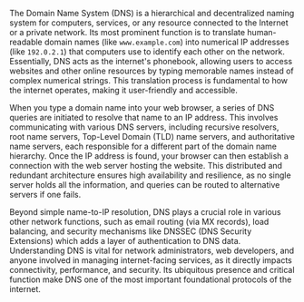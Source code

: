 The Domain Name System (DNS) is a hierarchical and decentralized naming system for computers, services, or any resource connected to the Internet or a private network. Its most prominent function is to translate human-readable domain names (like `www.example.com`) into numerical IP addresses (like `192.0.2.1`) that computers use to identify each other on the network. Essentially, DNS acts as the internet's phonebook, allowing users to access websites and other online resources by typing memorable names instead of complex numerical strings. This translation process is fundamental to how the internet operates, making it user-friendly and accessible.

When you type a domain name into your web browser, a series of DNS queries are initiated to resolve that name to an IP address. This involves communicating with various DNS servers, including recursive resolvers, root name servers, Top-Level Domain (TLD) name servers, and authoritative name servers, each responsible for a different part of the domain name hierarchy. Once the IP address is found, your browser can then establish a connection with the web server hosting the website. This distributed and redundant architecture ensures high availability and resilience, as no single server holds all the information, and queries can be routed to alternative servers if one fails.

Beyond simple name-to-IP resolution, DNS plays a crucial role in various other network functions, such as email routing (via MX records), load balancing, and security mechanisms like DNSSEC (DNS Security Extensions) which adds a layer of authentication to DNS data. Understanding DNS is vital for network administrators, web developers, and anyone involved in managing internet-facing services, as it directly impacts connectivity, performance, and security. Its ubiquitous presence and critical function make DNS one of the most important foundational protocols of the internet.